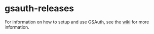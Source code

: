 # gsauth-releases

For information on how to setup and use GSAuth, see the [wiki](https://github.com/GamerSafer/gsauth-releases/wiki) for more information.
